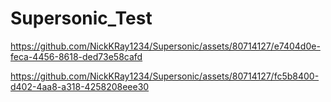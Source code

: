 # Supersonic_Test
 


https://github.com/NickKRay1234/Supersonic/assets/80714127/e7404d0e-feca-4456-8618-ded73e58cafd



https://github.com/NickKRay1234/Supersonic/assets/80714127/fc5b8400-d402-4aa8-a318-4258208eee30

